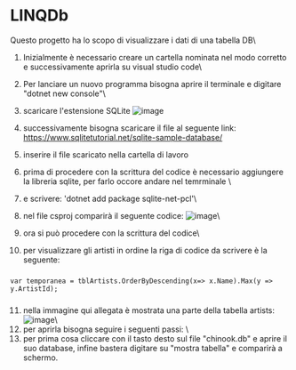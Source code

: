 # LINQDb
Questo progetto ha lo scopo di visualizzare i dati di una tabella DB\
1. Inizialmente è necessario creare un cartella nominata nel modo corretto e successivamente aprirla su visual studio code\
2. Per lanciare un nuovo programma bisogna aprire il terminale e digitare "dotnet new console"\
3. scaricare l'estensione SQLite ![image](https://github.com/fedecauwedy/LINQDb/assets/116791048/4df2a91a-a3a0-491c-a27d-f94736102b8a)

4. successivamente bisogna scaricare il file al seguente link: https://www.sqlitetutorial.net/sqlite-sample-database/
5. inserire il file scaricato nella cartella di lavoro 
6. prima di procedere con la scrittura del codice è necessario aggiungere la libreria sqlite, per farlo occore andare nel temrminale \
7. e scrivere: 'dotnet add package sqlite-net-pcl'\
8. nel file csproj comparirà il seguente codice: ![image](https://github.com/fedecauwedy/LINQDb/assets/116791048/02dfc3cc-c098-478b-bde5-5787d711cb63)\
9. ora si può procedere con la scrittura del codice\
10. per visualizzare gli artisti in ordine la riga di codice da scrivere è la seguente:
###
    var temporanea = tblArtists.OrderByDescending(x=> x.Name).Max(y => y.ArtistId);
###
11.  nella immagine qui allegata è mostrata una parte della tabella artists: ![image](https://github.com/fedecauwedy/LINQDb/assets/116791048/5c2d965f-fc33-4eb6-b806-33184b0c1b44)\
12. per aprirla bisogna seguire i seguenti passi: \
13. per prima cosa cliccare con il tasto desto sul file "chinook.db" e aprire il suo database, infine bastera digitare su "mostra tabella" e comparirà a schermo.



